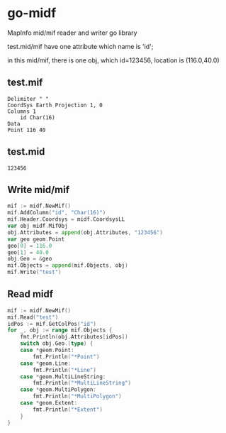 # go-midf
MapInfo mid/mif reader and writer go library

test.mid/mif have one attribute which name is 'id';

in this mid/mif,  there is one obj, which id=123456, location is (116.0,40.0)

## test.mif

```
Delimiter "	"
CoordSys Earth Projection 1, 0
Columns 1
    id Char(16)
Data
Point 116 40
```

## test.mid 

```
123456
```



## Write mid/mif

```go
mif := midf.NewMif()
mif.AddColumn("id", "Char(16)")
mif.Header.Coordsys = midf.CoordsysLL
var obj midf.MifObj
obj.Attributes = append(obj.Attributes, "123456")
var geo geom.Point
geo[0] = 116.0
geo[1] = 40.0
obj.Geo = &geo
mif.Objects = append(mif.Objects, obj)
mif.Write("test")
```

## Read midf

```go
mif := midf.NewMif()
mif.Read("test")
idPos := mif.GetColPos("id")
for _, obj := range mif.Objects {
	fmt.Println(obj.Attributes[idPos])
	switch obj.Geo.(type) {
	case *geom.Point:
		fmt.Println("*Point")
	case *geom.Line:
		fmt.Println("*Line")
	case *geom.MultiLineString:
		fmt.Println("*MultiLineString")
	case *geom.MultiPolygon:
		fmt.Println("*MultiPolygon")
	case *geom.Extent:
		fmt.Println("*Extent")
	}
}
```